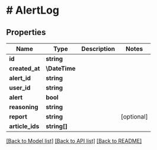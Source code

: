 # # AlertLog

## Properties

Name | Type | Description | Notes
------------ | ------------- | ------------- | -------------
**id** | **string** |  |
**created_at** | **\DateTime** |  |
**alert_id** | **string** |  |
**user_id** | **string** |  |
**alert** | **bool** |  |
**reasoning** | **string** |  |
**report** | **string** |  | [optional]
**article_ids** | **string[]** |  |

[[Back to Model list]](../../README.md#models) [[Back to API list]](../../README.md#endpoints) [[Back to README]](../../README.md)
